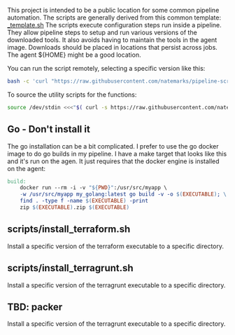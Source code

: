 This project is intended to be a public location for some common pipeline automation. The scripts are generally derived from this common template: [_template.sh](https://gist.github.com/natemarks/aebb7e84010d4bc37270d554106cb38b) The scripts execute configuration steps run inside a pipeline.  They allow pipeline steps to setup and run various versions of the downloaded tools. It also avoids having to maintain the tools in the agent image. Downloads should be placed in locations that persist across jobs.  The agent ${HOME} might be a good location.

You can run the script remotely, selecting a specific version like this:
```bash
bash -c 'curl "https://raw.githubusercontent.com/natemarks/pipeline-scripts/v0.0.43/scripts/install_terraform.sh" | bash -s --  -d build/terraform -r 1.0.4'
```
To source the utility scripts for the functions:
```bash
source /dev/stdin <<<"$( curl -s https://raw.githubusercontent.com/natemarks/pipeline-scripts/v0.0.43/scripts/utility.sh )"
```
## Go  - Don't install it
The go installation can be a bit complicated.  I prefer to use the go docker image to do go builds in my pipeline.  I have a make target that looks like this and it's run on the agen. It just requires that the docker engine is installed on the agent:

```makefile
build:
	docker run --rm -i -v "${PWD}":/usr/src/myapp \
	-w /usr/src/myapp my_golang:latest go build -v -o $(EXECUTABLE); \
	find . -type f -name $(EXECUTABLE) -print
	zip $(EXECUTABLE).zip $(EXECUTABLE)
```

## scripts/install_terraform.sh
Install a specific version of the terraform executable to a specific directory.


## scripts/install_terragrunt.sh
Install a specific version of the terragrunt executable to a specific directory. 


## TBD: packer
Install a specific version of the terragrunt executable to a specific directory. 

